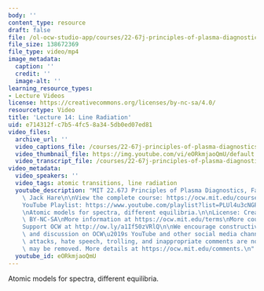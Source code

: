 ```yaml
---
body: ''
content_type: resource
draft: false
file: /ol-ocw-studio-app/courses/22-67j-principles-of-plasma-diagnostics-fall-2023/ocw_2267_lecture14_line_radiation_360p_16_9.mp4
file_size: 138672369
file_type: video/mp4
image_metadata:
  caption: ''
  credit: ''
  image-alt: ''
learning_resource_types:
- Lecture Videos
license: https://creativecommons.org/licenses/by-nc-sa/4.0/
resourcetype: Video
title: 'Lecture 14: Line Radiation'
uid: e714312f-c7b5-4fc5-8a34-5db0ed07ed81
video_files:
  archive_url: ''
  video_captions_file: /courses/22-67j-principles-of-plasma-diagnostics-fall-2023/1y6cqzv4TjNJTuEMgUC-3jtkIo_DE0VBj_transcript.webvtt
  video_thumbnail_file: https://img.youtube.com/vi/eORkmjaoQmU/default.jpg
  video_transcript_file: /courses/22-67j-principles-of-plasma-diagnostics-fall-2023/1y6cqzv4TjNJTuEMgUC-3jtkIo_DE0VBj_transcript.pdf
video_metadata:
  video_speakers: ''
  video_tags: atomic transitions, line radiation
  youtube_description: "MIT 22.67J Principles of Plasma Diagnostics, Fall 2023\nInstructor:\
    \ Jack Hare\n\nView the complete course: https://ocw.mit.edu/courses/22-67j-principles-of-plasma-diagnostics-fall-2023/\n\
    YouTube Playlist: https://www.youtube.com/playlist?list=PLUl4u3cNGP61wK-NwYKZMuABl_eHBmhu4\n\
    \nAtomic models for spectra, different equilibria.\n\nLicense: Creative Commons\
    \ BY-NC-SA\nMore information at https://ocw.mit.edu/terms\nMore courses at https://ocw.mit.edu\n\
    Support OCW at http://ow.ly/a1If50zVRlQ\n\nWe encourage constructive comments\
    \ and discussion on OCW\u2019s YouTube and other social media channels. Personal\
    \ attacks, hate speech, trolling, and inappropriate comments are not allowed and\
    \ may be removed. More details at https://ocw.mit.edu/comments.\n"
  youtube_id: eORkmjaoQmU
---
```

Atomic models for spectra, different equilibria.